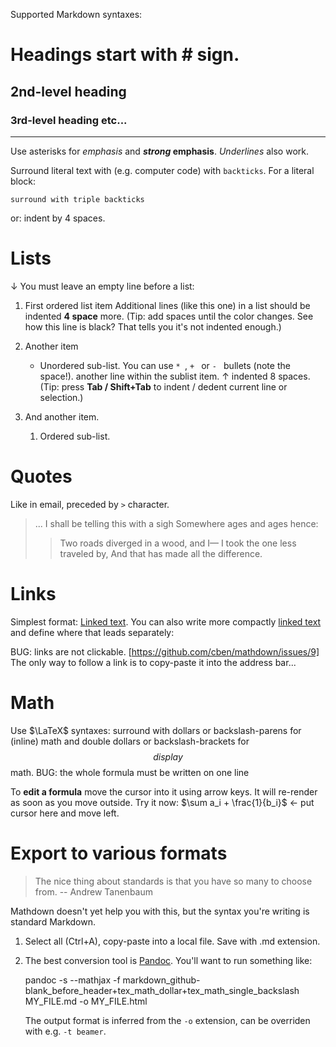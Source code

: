 Supported Markdown syntaxes:
# Headings start with # sign.
## 2nd-level heading
### 3rd-level heading etc...

----

Use asterisks for *emphasis* and ***strong* emphasis**.  _Underlines_ also work.

Surround literal text with (e.g. computer code) with `backticks`.
For a literal block:
```
surround with triple backticks
```
or:
    indent by 4 spaces.

# Lists
↓ You must leave an empty line before a list:

 1. First ordered list item
    Additional lines (like this one) in a list should be indented **4 space** more.
   (Tip: add spaces until the color changes.  See how this line is black?  That tells you it's not indented enough.)

 2. Another item

      * Unordered sub-list.  You can use `* `, `+ ` or `- ` bullets (note the space!).
        another line within the sublist item.
        ↑ indented 8 spaces.
        (Tip: press **Tab / Shift+Tab** to indent / dedent current line or selection.)

 3. And another item.

     1. Ordered sub-list.

# Quotes
Like in email, preceded by `>` character.
> ...
> I shall be telling this with a sigh
> Somewhere ages and ages hence:
> > Two roads diverged in a wood, and I—
> > I took the one less traveled by,
> > And that has made all the difference.

# Links
Simplest format: [Linked text](https://example.com).
You can also write more compactly [linked text][ex] and define where that leads separately:

[ex]: https://example.com

BUG: links are not clickable. [https://github.com/cben/mathdown/issues/9]
The only way to follow a link is to copy-paste it into the address bar...

# Math
Use $\LaTeX$ syntaxes: surround with dollars or backslash-parens for \(inline\) math and
double dollars or backslash-brackets for
$$display$$
math.
BUG: the whole formula must be written on one line

To **edit a formula** move the cursor into it using arrow keys.  It will re-render as soon as you move outside.
Try it now: $\sum a_i + \frac{1}{b_i}$ <- put cursor here and move left.

# Export to various formats
> The nice thing about standards is that you have so many to choose from.  -- Andrew Tanenbaum

Mathdown doesn't yet help you with this, but the syntax you're writing is standard Markdown.

1. Select all (Ctrl+A), copy-paste into a local file.  Save with .md extension.

2. The best conversion tool is [Pandoc](http://pandoc.org/).  You'll want to run something like:

      pandoc -s --mathjax -f markdown_github-blank_before_header+tex_math_dollar+tex_math_single_backslash MY_FILE.md -o MY_FILE.html

   The output format is inferred from the `-o` extension, can be overriden with e.g. `-t beamer`.
